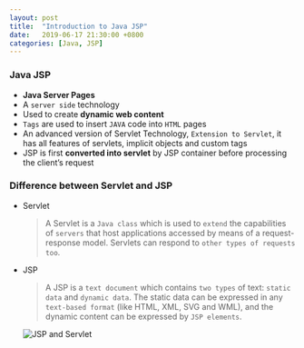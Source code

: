 ```yaml
---
layout: post
title:  "Introduction to Java JSP"
date:   2019-06-17 21:30:00 +0800
categories: [Java, JSP]
---
```

### Java JSP
- **Java Server Pages**
- A `server side` technology
- Used to create **dynamic web content**
- `Tags` are used to insert `JAVA` code into `HTML` pages
-  An advanced version of Servlet Technology, `Extension to Servlet`, it has all features of servlets, implicit objects and custom tags
- JSP is first **converted into servlet** by JSP container before processing the client’s request

### Difference between Servlet and JSP
- Servlet
    >A Servlet is a `Java class` which is used to `extend` the capabilities of `servers` that host applications accessed by means of a request-response model. Servlets can respond to `other types of requests too`.
- JSP
    >A JSP is a `text document` which contains `two types` of text: `static data` and `dynamic data`. The static data can be expressed in any `text-based format` (like HTML, XML, SVG and WML), and the dynamic content can be expressed by `JSP elements`.

    ![JSP and Servlet](https://github.com/YouwangDeng/YouwangDeng.github.io/raw/master/static/img/_posts/jsp_servlet.jpg)



